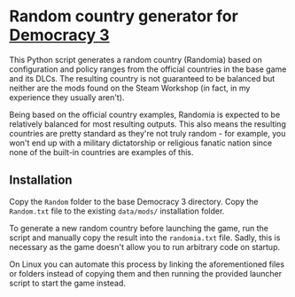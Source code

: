 # Random country generator for [Democracy 3](https://store.steampowered.com/app/245470/Democracy_3/)

This Python script generates a random country (Randomia) based on configuration and policy ranges from the official countries in the base game and its DLCs. The resulting country is not guaranteed to be balanced but neither are the mods found on the Steam Workshop (in fact, in my experience they usually aren't).

Being based on the official country examples, Randomia is expected to be relatively balanced for most resulting outputs. This also means the resulting countries are pretty standard as they're not truly random - for example, you won't end up with a military dictatorship or religious fanatic nation since none of the built-in countries are examples of this.

## Installation

Copy the `Random` folder to the base Democracy 3 directory. Copy the `Random.txt` file to the existing `data/mods/` installation folder.

To generate a new random country before launching the game, run the script and manually copy the result into the `randomia.txt` file. Sadly, this is necessary as the game doesn't allow you to run arbitrary code on startup.

On Linux you can automate this process by linking the aforementioned files or folders instead of copying them and then running the provided launcher script to start the game instead.
